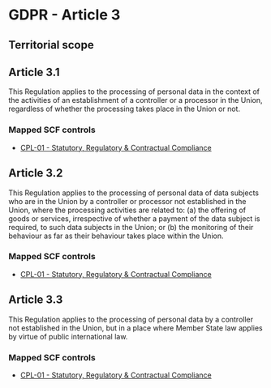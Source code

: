 # GDPR - Article 3
## Territorial scope


## Article 3.1
This Regulation applies to the processing of personal data in the context of the activities of an establishment of a controller or a processor in the Union, regardless of whether the processing takes place in the Union or not.

### Mapped SCF controls
- [CPL-01 - Statutory, Regulatory & Contractual Compliance](../scf/cpl-01-statutory,regulatory&contractualcompliance.md)

## Article 3.2
This Regulation applies to the processing of personal data of data subjects who are in the Union by a controller or processor not established in the Union, where the processing activities are related to:
(a) the offering of goods or services, irrespective of whether a payment of the data subject is required, to such data subjects in the Union; or
(b) the monitoring of their behaviour as far as their behaviour takes place within the Union.

### Mapped SCF controls
- [CPL-01 - Statutory, Regulatory & Contractual Compliance](../scf/cpl-01-statutory,regulatory&contractualcompliance.md)

## Article 3.3
This Regulation applies to the processing of personal data by a controller not established in the Union, but in a place where Member State law applies by virtue of public international law.

### Mapped SCF controls
- [CPL-01 - Statutory, Regulatory & Contractual Compliance](../scf/cpl-01-statutory,regulatory&contractualcompliance.md)
